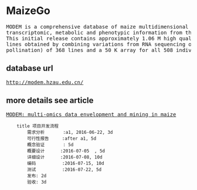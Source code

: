 # MaizeGo
<pre>
MODEM is a comprehensive database of maize multidimensional omics data, including genomic, 
transcriptomic, metabolic and phenotypic information from the cellular to individual plant level. 
This initial release contains approximately 1.06 M high quality SNPs for 508 diverse inbred 
lines obtained by combining variations from RNA sequencing on whole kernels (15 days after 
pollination) of 368 lines and a 50 K array for all 508 individuals.</pre>
## database url
<pre><a href='http://modem.hzau.edu.cn/'>http://modem.hzau.edu.cn/</a></pre>
## more details see article
<pre><a href='https://academic.oup.com/database/article-lookup/doi/10.1093/database/baw117'>MODEM: multi-omics data envelopment and mining in maize</a></pre>
```gantt
    title 项目开发流程
        需求分析       :a1, 2016-06-22, 3d
        可行性报告     :after a1, 5d
        概念验证       : 5d
        概要设计      :2016-07-05  , 5d
        详细设计      :2016-07-08, 10d
        编码          :2016-07-15, 10d
        测试          :2016-07-22, 5d
        发布: 2d
        验收: 3d
```
